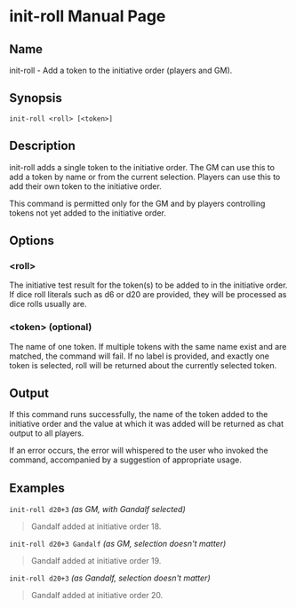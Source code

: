 
# init-roll Manual Page

## Name

init-roll - Add a token to the initiative order (players and GM).

## Synopsis

```
init-roll <roll> [<token>]
```

## Description

init-roll adds a single token to the initiative order. The GM can use this to add a token by name or from the current selection. Players can use this to add their own token to the initiative order.

This command is permitted only for the GM and by players controlling tokens not yet added to the initiative order.

## Options

### \<roll\>
The initiative test result for the token(s) to be added to in the initiative order. If dice roll literals such as d6 or d20 are provided, they will be processed as dice rolls usually are.

### \<token\> (optional)
The name of one token. If multiple tokens with the same name exist and are matched, the command will fail. If no label is provided, and exactly one token is selected, roll will be returned about the currently selected token.

## Output

If this command runs successfully, the name of the token added to the initiative order and the value at which it was added will be returned as chat output to all players.

If an error occurs, the error will whispered to the user who invoked the command, accompanied by a suggestion of appropriate usage.

## Examples

```init-roll d20+3``` *(as GM, with Gandalf selected)*

> Gandalf added at initiative order 18.

```init-roll d20+3 Gandalf``` *(as GM, selection doesn't matter)*

> Gandalf added at initiative order 19.

```init-roll d20+3``` *(as Gandalf, selection doesn't matter)*

> Gandalf added at initiative order 20.